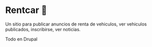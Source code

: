 # Rentcar 💚

Un sitio para publicar anuncios de renta de vehiculos, ver vehiculos publicados, inscribirse, ver noticias.

Todo en Drupal
